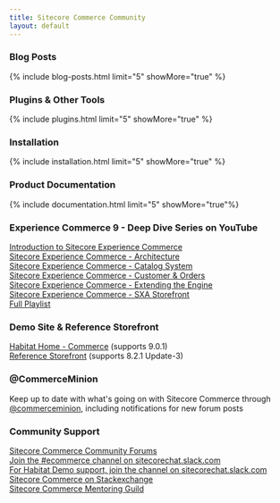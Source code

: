 ```yaml
---
title: Sitecore Commerce Community
layout: default
---
```


### Blog Posts

{% include blog-posts.html limit="5" showMore="true" %}

### Plugins & Other Tools

{% include plugins.html limit="5" showMore="true" %}

### Installation

{% include installation.html limit="5" showMore="true" %}

### Product Documentation

{% include documentation.html limit="5" showMore="true"%}

### Experience Commerce 9 - Deep Dive Series on YouTube

[Introduction to Sitecore Experience Commerce](https://www.youtube.com/watch?v=T0cn3yBbRro&list=PL1jJVFm_lGny-vqNPTv3VdBA_o31-Tq94&t=7s&index=2)  
[Sitecore Experience Commerce - Architecture](https://www.youtube.com/watch?v=bnFBM7veTtY&list=PL1jJVFm_lGny-vqNPTv3VdBA_o31-Tq94&t=7s&index=3)  
[Sitecore Experience Commerce - Catalog System](https://www.youtube.com/watch?v=l7-Sy9Jjsv8&list=PL1jJVFm_lGny-vqNPTv3VdBA_o31-Tq94&t=0s&index=4)  
[Sitecore Experience Commerce - Customer & Orders](https://www.youtube.com/watch?v=k0jIN2m-U54&list=PL1jJVFm_lGny-vqNPTv3VdBA_o31-Tq94&t=0s&index=5)  
[Sitecore Experience Commerce - Extending the Engine](https://www.youtube.com/watch?v=kJ2czskpVZo&list=PL1jJVFm_lGny-vqNPTv3VdBA_o31-Tq94&t=0s&index=6)  
[Sitecore Experience Commerce - SXA Storefront](https://www.youtube.com/watch?v=KS_rjfsElpE&list=PL1jJVFm_lGny-vqNPTv3VdBA_o31-Tq94&t=10s&index=7)  
[Full Playlist](https://www.youtube.com/playlist?list=PL1jJVFm_lGny-vqNPTv3VdBA_o31-Tq94)

### Demo Site & Reference Storefront

[Habitat Home - Commerce](https://github.com/Sitecore/Sitecore.HabitatHome.Commerce) (supports 9.0.1)  
[Reference Storefront](https://github.com/Sitecore/Reference-Storefront) (supports 8.2.1 Update-3)

### @CommerceMinion

Keep up to date with what's going on with Sitecore Commerce through [@commerceminion](https://twitter.com/commerceminion), including notifications for new forum posts

### Community Support

[Sitecore Commerce Community Forums](https://community.sitecore.net/developers/f/6)  
[Join the #ecommerce channel on sitecorechat.slack.com](https://sitecorechat.slack.com/)  
[For Habitat Demo support, join the channel on sitecorechat.slack.com](https://sitecorechat.slack.com/messages/habitathome/)  
[Sitecore Commerce on Stackexchange](https://sitecore.stackexchange.com/questions/tagged/sitecore-commerce)  
[Sitecore Commerce Mentoring Guild](https://github.com/sitecoreguild/scmg/wiki)  

